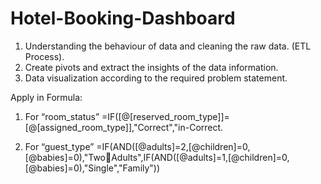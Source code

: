 # Hotel-Booking-Dashboard
1. Understanding the behaviour of data and cleaning the raw data. (ETL Process).
2. Create pivots and extract the insights of the data information.
3. Data visualization according to the required problem statement.
  



Apply in Formula: 
1. For “room_status” =IF([@[reserved_room_type]]=[@[assigned_room_type]],"Correct","in-Correct.
   
2. For “guest_type” =IF(AND([@adults]=2,[@children]=0,[@babies]=0),"TwoAdults",IF(AND([@adults]=1,[@children]=0,[@babies]=0),"Single","Family"))


   
